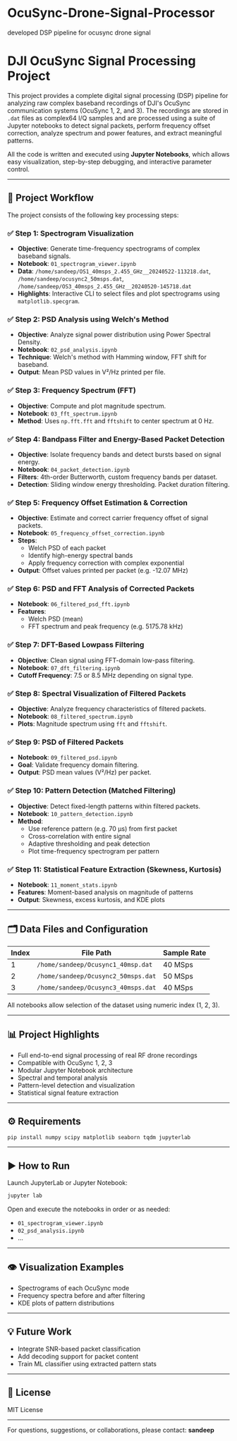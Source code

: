 # OcuSync-Drone-Signal-Processor
developed DSP pipeline for ocusync drone signal

# DJI OcuSync Signal Processing Project

This project provides a complete digital signal processing (DSP) pipeline for analyzing raw complex baseband recordings of DJI's OcuSync communication systems (OcuSync 1, 2, and 3). The recordings are stored in `.dat` files as complex64 I/Q samples and are processed using a suite of Jupyter notebooks to detect signal packets, perform frequency offset correction, analyze spectrum and power features, and extract meaningful patterns.

All the code is written and executed using **Jupyter Notebooks**, which allows easy visualization, step-by-step debugging, and interactive parameter control.

---

## 🔧 Project Workflow

The project consists of the following key processing steps:

### ✅ Step 1: Spectrogram Visualization
- **Objective**: Generate time-frequency spectrograms of complex baseband signals.
- **Notebook**: `01_spectrogram_viewer.ipynb`
- **Data**: `/home/sandeep/OS1_40msps_2.455_GHz__20240522-113218.dat`, `/home/sandeep/ocusync2_50msps.dat`, `/home/sandeep/OS3_40msps_2.455_GHz__20240520-145718.dat`
- **Highlights**: Interactive CLI to select files and plot spectrograms using `matplotlib.specgram`.

### ✅ Step 2: PSD Analysis using Welch's Method
- **Objective**: Analyze signal power distribution using Power Spectral Density.
- **Notebook**: `02_psd_analysis.ipynb`
- **Technique**: Welch's method with Hamming window, FFT shift for baseband.
- **Output**: Mean PSD values in V²/Hz printed per file.

### ✅ Step 3: Frequency Spectrum (FFT)
- **Objective**: Compute and plot magnitude spectrum.
- **Notebook**: `03_fft_spectrum.ipynb`
- **Method**: Uses `np.fft.fft` and `fftshift` to center spectrum at 0 Hz.

### ✅ Step 4: Bandpass Filter and Energy-Based Packet Detection
- **Objective**: Isolate frequency bands and detect bursts based on signal energy.
- **Notebook**: `04_packet_detection.ipynb`
- **Filters**: 4th-order Butterworth, custom frequency bands per dataset.
- **Detection**: Sliding window energy thresholding. Packet duration filtering.

### ✅ Step 5: Frequency Offset Estimation & Correction
- **Objective**: Estimate and correct carrier frequency offset of signal packets.
- **Notebook**: `05_frequency_offset_correction.ipynb`
- **Steps**:
  - Welch PSD of each packet
  - Identify high-energy spectral bands
  - Apply frequency correction with complex exponential
- **Output**: Offset values printed per packet (e.g. -12.07 MHz)

### ✅ Step 6: PSD and FFT Analysis of Corrected Packets
- **Notebook**: `06_filtered_psd_fft.ipynb`
- **Features**: 
  - Welch PSD (mean)
  - FFT spectrum and peak frequency (e.g. 5175.78 kHz)

### ✅ Step 7: DFT-Based Lowpass Filtering
- **Objective**: Clean signal using FFT-domain low-pass filtering.
- **Notebook**: `07_dft_filtering.ipynb`
- **Cutoff Frequency**: 7.5 or 8.5 MHz depending on signal type.

### ✅ Step 8: Spectral Visualization of Filtered Packets
- **Objective**: Analyze frequency characteristics of filtered packets.
- **Notebook**: `08_filtered_spectrum.ipynb`
- **Plots**: Magnitude spectrum using `fft` and `fftshift`.

### ✅ Step 9: PSD of Filtered Packets
- **Notebook**: `09_filtered_psd.ipynb`
- **Goal**: Validate frequency domain filtering.
- **Output**: PSD mean values (V²/Hz) per packet.

### ✅ Step 10: Pattern Detection (Matched Filtering)
- **Objective**: Detect fixed-length patterns within filtered packets.
- **Notebook**: `10_pattern_detection.ipynb`
- **Method**:
  - Use reference pattern (e.g. 70 µs) from first packet
  - Cross-correlation with entire signal
  - Adaptive thresholding and peak detection
  - Plot time-frequency spectrogram per pattern

### ✅ Step 11: Statistical Feature Extraction (Skewness, Kurtosis)
- **Notebook**: `11_moment_stats.ipynb`
- **Features**: Moment-based analysis on magnitude of patterns
- **Output**: Skewness, excess kurtosis, and KDE plots

---

## 🗂️ Data Files and Configuration

| Index | File Path                                                                 | Sample Rate |
|-------|---------------------------------------------------------------------------|--------------|
| 1     | `/home/sandeep/Ocusync1_40msp.dat`                                        | 40 MSps      |
| 2     | `/home/sandeep/Ocusync2_50msps.dat`                                       | 50 MSps      |
| 3     | `/home/sandeep/Ocusync3_40msps.dat`                                       | 40 MSps      |

All notebooks allow selection of the dataset using numeric index (1, 2, 3).

---

## 📊 Project Highlights
- Full end-to-end signal processing of real RF drone recordings
- Compatible with OcuSync 1, 2, 3
- Modular Jupyter Notebook architecture
- Spectral and temporal analysis
- Pattern-level detection and visualization
- Statistical signal feature extraction

---

## ⚙️ Requirements
```
pip install numpy scipy matplotlib seaborn tqdm jupyterlab
```

---

## ▶️ How to Run
Launch JupyterLab or Jupyter Notebook:
```bash
jupyter lab
```
Open and execute the notebooks in order or as needed:
- `01_spectrogram_viewer.ipynb`
- `02_psd_analysis.ipynb`
- ...

---

## 👁️ Visualization Examples
- Spectrograms of each OcuSync mode
- Frequency spectra before and after filtering
- KDE plots of pattern distributions

---

## 💡 Future Work
- Integrate SNR-based packet classification
- Add decoding support for packet content
- Train ML classifier using extracted pattern stats

---

## 🔐 License
MIT License

---

For questions, suggestions, or collaborations, please contact: **sandeep**


